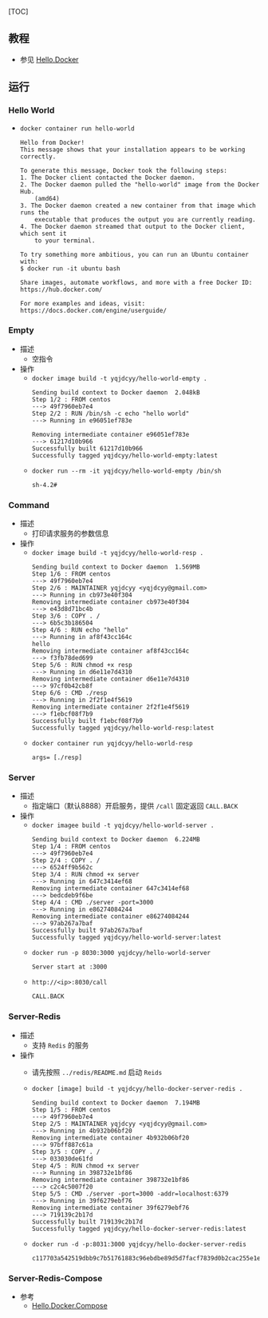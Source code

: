 [TOC]

## 教程
- 参见 [Hello.Docker](http://domain.yqjdcyy.com/post/Hello.Docker/)


## 运行
### Hello World
- `docker container run hello-world`
    ```
    Hello from Docker!
    This message shows that your installation appears to be working correctly.

    To generate this message, Docker took the following steps:
    1. The Docker client contacted the Docker daemon.
    2. The Docker daemon pulled the "hello-world" image from the Docker Hub.
        (amd64)
    3. The Docker daemon created a new container from that image which runs the
        executable that produces the output you are currently reading.
    4. The Docker daemon streamed that output to the Docker client, which sent it
        to your terminal.

    To try something more ambitious, you can run an Ubuntu container with:
    $ docker run -it ubuntu bash

    Share images, automate workflows, and more with a free Docker ID:
    https://hub.docker.com/

    For more examples and ideas, visit:
    https://docs.docker.com/engine/userguide/
    ```

### Empty
- 描述
    - 空指令
- 操作
    - `docker image build -t yqjdcyy/hello-world-empty .`
        ```
        Sending build context to Docker daemon  2.048kB
        Step 1/2 : FROM centos
        ---> 49f7960eb7e4
        Step 2/2 : RUN /bin/sh -c echo "hello world"
        ---> Running in e96051ef783e

        Removing intermediate container e96051ef783e
        ---> 61217d10b966
        Successfully built 61217d10b966
        Successfully tagged yqjdcyy/hello-world-empty:latest        
        ```
    - `docker run --rm -it yqjdcyy/hello-world-empty /bin/sh`
        ```
        sh-4.2#
        ```

### Command
- 描述
    - 打印请求服务的参数信息
- 操作
    - `docker image build -t yqjdcyy/hello-world-resp .`
        ```
        Sending build context to Docker daemon  1.569MB
        Step 1/6 : FROM centos
        ---> 49f7960eb7e4
        Step 2/6 : MAINTAINER yqjdcyy <yqjdcyy@gmail.com>
        ---> Running in cb973e40f304
        Removing intermediate container cb973e40f304
        ---> e43d8d71bc4b
        Step 3/6 : COPY . /
        ---> 6b5c3b186504
        Step 4/6 : RUN echo "hello"
        ---> Running in af8f43cc164c
        hello
        Removing intermediate container af8f43cc164c
        ---> f3fb78ded699
        Step 5/6 : RUN chmod +x resp
        ---> Running in d6e11e7d4310
        Removing intermediate container d6e11e7d4310
        ---> 97cf0b42cb8f
        Step 6/6 : CMD ./resp
        ---> Running in 2f2f1e4f5619
        Removing intermediate container 2f2f1e4f5619
        ---> f1ebcf08f7b9
        Successfully built f1ebcf08f7b9
        Successfully tagged yqjdcyy/hello-world-resp:latest
        ```
    - `docker container run yqjdcyy/hello-world-resp`
        ```
        args= [./resp]
        ```

### Server
- 描述
    - 指定端口（默认8888）开启服务，提供 `/call` 固定返回 `CALL.BACK`
- 操作
    - `docker imagee build -t yqjdcyy/hello-world-server .`
        ```
        Sending build context to Docker daemon  6.224MB
        Step 1/4 : FROM centos
        ---> 49f7960eb7e4
        Step 2/4 : COPY . /
        ---> 6524ff9b562c
        Step 3/4 : RUN chmod +x server
        ---> Running in 647c3414ef68
        Removing intermediate container 647c3414ef68
        ---> bedcdeb9f6be
        Step 4/4 : CMD ./server -port=3000
        ---> Running in e86274084244
        Removing intermediate container e86274084244
        ---> 97ab267a7baf
        Successfully built 97ab267a7baf
        Successfully tagged yqjdcyy/hello-world-server:latest
        ```
    - `docker run -p 8030:3000 yqjdcyy/hello-world-server`
        ```
        Server start at :3000
        ```
    - `http://<ip>:8030/call`
        ```
        CALL.BACK
        ```


### Server-Redis
- 描述
    - 支持 `Redis` 的服务
- 操作
    - 请先按照 `../redis/README.md` 启动 `Reids`
    - `docker [image] build -t yqjdcyy/hello-docker-server-redis .`
        ```
        Sending build context to Docker daemon  7.194MB
        Step 1/5 : FROM centos
        ---> 49f7960eb7e4
        Step 2/5 : MAINTAINER yqjdcyy <yqjdcyy@gmail.com>
        ---> Running in 4b932b06bf20
        Removing intermediate container 4b932b06bf20
        ---> 97bff887c61a
        Step 3/5 : COPY . /
        ---> 033030de61fd
        Step 4/5 : RUN chmod +x server
        ---> Running in 398732e1bf86
        Removing intermediate container 398732e1bf86
        ---> c2c4c5007f20
        Step 5/5 : CMD ./server -port=3000 -addr=localhost:6379
        ---> Running in 39f6279ebf76
        Removing intermediate container 39f6279ebf76
        ---> 719139c2b17d
        Successfully built 719139c2b17d
        Successfully tagged yqjdcyy/hello-docker-server-redis:latest
        ```

    - `docker run -d -p:8031:3000 yqjdcyy/hello-docker-server-redis`
        ```
        c117703a542519dbb9c7b51761883c96ebdbe89d5d7facf7839d0b2cac255e1e
        ```


### Server-Redis-Compose
- 参考
    - [Hello.Docker.Compose](http://domain.yqjdcyy.com/post/hello.docker.compose/)